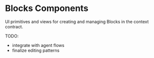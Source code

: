 # Blocks Components

UI primitives and views for creating and managing Blocks in the context contract.

TODO:
- integrate with agent flows
- finalize editing patterns
